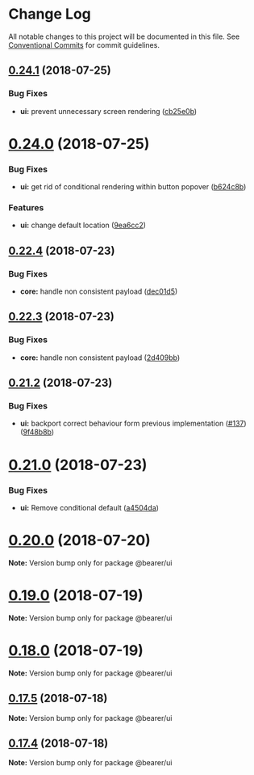 # Change Log

All notable changes to this project will be documented in this file.
See [Conventional Commits](https://conventionalcommits.org) for commit guidelines.

<a name="0.24.1"></a>
## [0.24.1](https://github.com/ionic-team/stencil-component-starter/compare/v0.24.0...v0.24.1) (2018-07-25)


### Bug Fixes

* **ui:** prevent unnecessary screen rendering ([cb25e0b](https://github.com/ionic-team/stencil-component-starter/commit/cb25e0b))




<a name="0.24.0"></a>
# [0.24.0](https://github.com/ionic-team/stencil-component-starter/compare/v0.23.2...v0.24.0) (2018-07-25)


### Bug Fixes

* **ui:** get rid of conditional rendering within button popover ([b624c8b](https://github.com/ionic-team/stencil-component-starter/commit/b624c8b))


### Features

* **ui:** change default location ([9ea6cc2](https://github.com/ionic-team/stencil-component-starter/commit/9ea6cc2))




<a name="0.22.4"></a>
## [0.22.4](https://github.com/ionic-team/stencil-component-starter/compare/v0.22.2...v0.22.4) (2018-07-23)


### Bug Fixes

* **core:** handle non consistent payload ([dec01d5](https://github.com/ionic-team/stencil-component-starter/commit/dec01d5))




<a name="0.22.3"></a>
## [0.22.3](https://github.com/ionic-team/stencil-component-starter/compare/v0.22.3-0...v0.22.3) (2018-07-23)


### Bug Fixes

* **core:** handle non consistent payload ([2d409bb](https://github.com/ionic-team/stencil-component-starter/commit/2d409bb))




<a name="0.21.2"></a>
## [0.21.2](https://github.com/ionic-team/stencil-component-starter/compare/v0.21.1...v0.21.2) (2018-07-23)


### Bug Fixes

* **ui:** backport correct behaviour form previous implementation ([#137](https://github.com/ionic-team/stencil-component-starter/issues/137)) ([9f48b8b](https://github.com/ionic-team/stencil-component-starter/commit/9f48b8b))




<a name="0.21.0"></a>
# [0.21.0](https://github.com/ionic-team/stencil-component-starter/compare/v0.20.2...v0.21.0) (2018-07-23)


### Bug Fixes

* **ui:** Remove conditional default ([a4504da](https://github.com/ionic-team/stencil-component-starter/commit/a4504da))




<a name="0.20.0"></a>
# [0.20.0](https://github.com/ionic-team/stencil-component-starter/compare/v0.19.1...v0.20.0) (2018-07-20)




**Note:** Version bump only for package @bearer/ui

<a name="0.19.0"></a>
# [0.19.0](https://github.com/ionic-team/stencil-component-starter/compare/v0.18.0...v0.19.0) (2018-07-19)




**Note:** Version bump only for package @bearer/ui

<a name="0.18.0"></a>
# [0.18.0](https://github.com/ionic-team/stencil-component-starter/compare/v0.17.5...v0.18.0) (2018-07-19)




**Note:** Version bump only for package @bearer/ui

<a name="0.17.5"></a>
## [0.17.5](https://github.com/ionic-team/stencil-component-starter/compare/v0.17.4...v0.17.5) (2018-07-18)




**Note:** Version bump only for package @bearer/ui

<a name="0.17.4"></a>
## [0.17.4](https://github.com/ionic-team/stencil-component-starter/compare/v0.17.3...v0.17.4) (2018-07-18)




**Note:** Version bump only for package @bearer/ui
